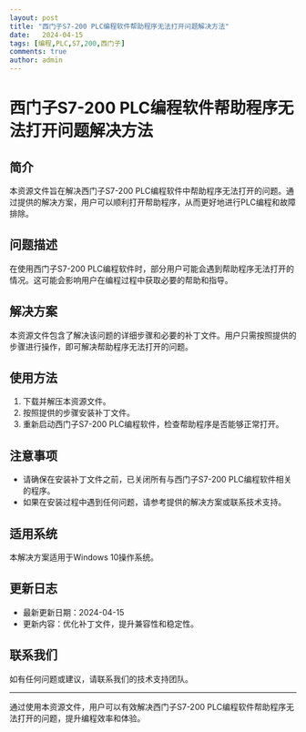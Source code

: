 ```yaml
---
layout: post
title: "西门子S7-200 PLC编程软件帮助程序无法打开问题解决方法"
date:   2024-04-15
tags: [编程,PLC,S7,200,西门子]
comments: true
author: admin
---
```

# 西门子S7-200 PLC编程软件帮助程序无法打开问题解决方法

## 简介
本资源文件旨在解决西门子S7-200 PLC编程软件中帮助程序无法打开的问题。通过提供的解决方案，用户可以顺利打开帮助程序，从而更好地进行PLC编程和故障排除。

## 问题描述
在使用西门子S7-200 PLC编程软件时，部分用户可能会遇到帮助程序无法打开的情况。这可能会影响用户在编程过程中获取必要的帮助和指导。

## 解决方案
本资源文件包含了解决该问题的详细步骤和必要的补丁文件。用户只需按照提供的步骤进行操作，即可解决帮助程序无法打开的问题。

## 使用方法
1. 下载并解压本资源文件。
2. 按照提供的步骤安装补丁文件。
3. 重新启动西门子S7-200 PLC编程软件，检查帮助程序是否能够正常打开。

## 注意事项
- 请确保在安装补丁文件之前，已关闭所有与西门子S7-200 PLC编程软件相关的程序。
- 如果在安装过程中遇到任何问题，请参考提供的解决方案或联系技术支持。

## 适用系统
本解决方案适用于Windows 10操作系统。

## 更新日志
- 最新更新日期：2024-04-15
- 更新内容：优化补丁文件，提升兼容性和稳定性。

## 联系我们
如有任何问题或建议，请联系我们的技术支持团队。

---

通过使用本资源文件，用户可以有效解决西门子S7-200 PLC编程软件帮助程序无法打开的问题，提升编程效率和体验。
